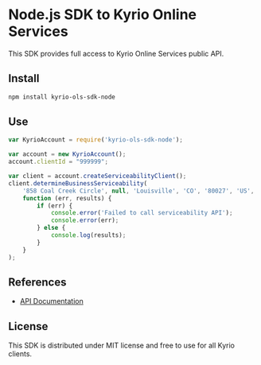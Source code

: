 # Node.js SDK to Kyrio Online Services

This SDK provides full access to Kyrio Online Services public API.

## Install

```bash
npm install kyrio-ols-sdk-node
```

## Use

```js
var KyrioAccount = require('kyrio-ols-sdk-node');

var account = new KyrioAccount();
account.clientId = "999999";

var client = account.createServiceabilityClient();
client.determineBusinessServiceability(
    '858 Coal Creek Circle', null, 'Louisville', 'CO', '80027', 'US',
    function (err, results) {
        if (err) {
            console.error('Failed to call serviceability API');
            console.error(err);
        } else {
            console.log(results);
        }
    }
);
```

## References

- [API Documentation](https://rawgit.com/KyrioServices/kyrio-services-sdk-node/master/doc/api/index.html)

## License

This SDK is distributed under MIT license and free to use for all Kyrio clients.